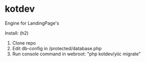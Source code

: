 # kotdev
Engine for LandingPage's

Install: (h2)
1. Clone repo
2. Edit db-config in /protected/database.php
3. Run console command in webroot: "php kotdev/yiic migrate"
